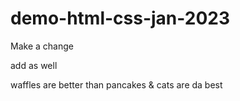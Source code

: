 # demo-html-css-jan-2023

Make a change

add as well 

waffles are better than pancakes & cats are da best

